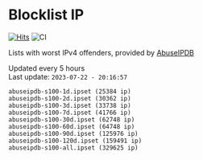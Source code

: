 # Blocklist IP

[![Hits](https://hits.seeyoufarm.com/api/count/incr/badge.svg?url=https%3A%2F%2Fgithub.com%2Fborestad%2Fblocklist-ip%2F&count_bg=%2379C83D&title_bg=%23555555&icon=&icon_color=%23E7E7E7&title=hits&edge_flat=false)](https://hits.seeyoufarm.com)  ![CI](https://img.shields.io/github/workflow/status/borestad/blocklist-ip/CI?style=flat-square)

Lists with worst IPv4 offenders, provided by [AbuseIPDB](https://www.abuseipdb.com/)

<!-- FOOTER-PLACEHOLDER -->
Updated every 5 hours<br>
Last update: `2023-07-22 - 20:16:57`
```
abuseipdb-s100-1d.ipset (25384 ip)
abuseipdb-s100-2d.ipset (30362 ip)
abuseipdb-s100-3d.ipset (33738 ip)
abuseipdb-s100-7d.ipset (41766 ip)
abuseipdb-s100-30d.ipset (62748 ip)
abuseipdb-s100-60d.ipset (64748 ip)
abuseipdb-s100-90d.ipset (125976 ip)
abuseipdb-s100-120d.ipset (159491 ip)
abuseipdb-s100-all.ipset (329625 ip)
```
